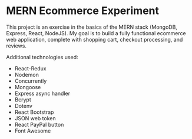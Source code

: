 # MERN Ecommerce Experiment

This project is an exercise in the basics of the MERN stack (MongoDB, Express, React, NodeJS).
My goal is to build a fully functional ecommerce web application, complete with shopping cart,
checkout processing, and reviews.

Additional technologies used:

- React-Redux
- Nodemon
- Concurrently
- Mongoose
- Express async handler
- Bcrypt
- Dotenv
- React Bootstrap
- JSON web token
- React PayPal button
- Font Awesome
